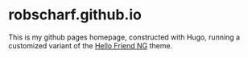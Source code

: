 # robscharf.github.io

This is my github pages homepage, constructed with Hugo, running a customized variant of the [Hello Friend NG](https://github.com/rhazdon/hugo-theme-hello-friend-ng) theme.
